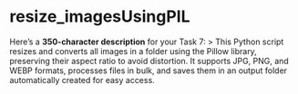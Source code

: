 # resize_imagesUsingPIL
Here’s a **350-character description** for your Task 7:  > This Python script resizes and converts all images in a folder using the Pillow library, preserving their aspect ratio to avoid distortion. It supports JPG, PNG, and WEBP formats, processes files in bulk, and saves them in an output folder automatically created for easy access.
